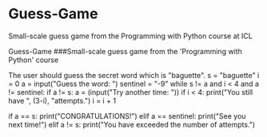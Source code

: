 # Guess-Game
Small-scale guess game from the Programming with Python course at ICL

Guess-Game
###Small-scale guess game from the 'Programming with Python' course

The user should guess the secret word which is "baguette".
s = "baguette"
i = 0
a = input("Guess the word: ")
sentinel = "-9"
while s != a and i < 4 and a != sentinel:
  if a != s:
    a = (input("Try another time: "))
  if i < 4:
    print("You still have ", (3-i), "attempts.")
  i = i + 1
  
if a == s:
  print("CONGRATULATIONS!")
elif a == sentinel:
  print("See you next time!")
elif a != s:
  print("You have exceeded the number of attempts.")
